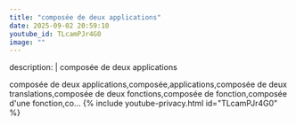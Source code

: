 ```yaml
---
title: "composée de deux applications"
date: 2025-09-02 20:59:10 
youtube_id: TLcamPJr4G0
image: ""
---
```

description: |
  composée de deux applications
  
  
  
  
  composée de deux applications,composée,applications,composée de deux translations,composée de deux fonctions,composée de fonction,composée d'une fonction,co...
{% include youtube-privacy.html id="TLcamPJr4G0" %}

